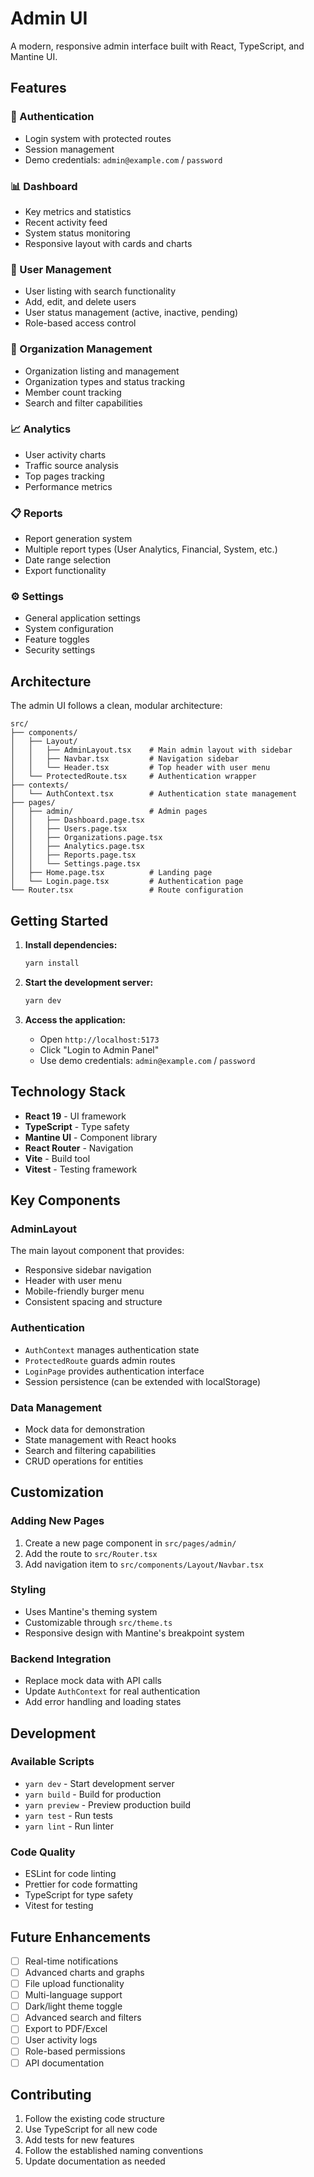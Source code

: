 # Admin UI

A modern, responsive admin interface built with React, TypeScript, and Mantine UI.

## Features

### 🔐 Authentication
- Login system with protected routes
- Session management
- Demo credentials: `admin@example.com` / `password`

### 📊 Dashboard
- Key metrics and statistics
- Recent activity feed
- System status monitoring
- Responsive layout with cards and charts

### 👥 User Management
- User listing with search functionality
- Add, edit, and delete users
- User status management (active, inactive, pending)
- Role-based access control

### 🏢 Organization Management
- Organization listing and management
- Organization types and status tracking
- Member count tracking
- Search and filter capabilities

### 📈 Analytics
- User activity charts
- Traffic source analysis
- Top pages tracking
- Performance metrics

### 📋 Reports
- Report generation system
- Multiple report types (User Analytics, Financial, System, etc.)
- Date range selection
- Export functionality

### ⚙️ Settings
- General application settings
- System configuration
- Feature toggles
- Security settings

## Architecture

The admin UI follows a clean, modular architecture:

```
src/
├── components/
│   ├── Layout/
│   │   ├── AdminLayout.tsx    # Main admin layout with sidebar
│   │   ├── Navbar.tsx         # Navigation sidebar
│   │   └── Header.tsx         # Top header with user menu
│   └── ProtectedRoute.tsx     # Authentication wrapper
├── contexts/
│   └── AuthContext.tsx        # Authentication state management
├── pages/
│   ├── admin/                 # Admin pages
│   │   ├── Dashboard.page.tsx
│   │   ├── Users.page.tsx
│   │   ├── Organizations.page.tsx
│   │   ├── Analytics.page.tsx
│   │   ├── Reports.page.tsx
│   │   └── Settings.page.tsx
│   ├── Home.page.tsx          # Landing page
│   └── Login.page.tsx         # Authentication page
└── Router.tsx                 # Route configuration
```

## Getting Started

1. **Install dependencies:**
   ```bash
   yarn install
   ```

2. **Start the development server:**
   ```bash
   yarn dev
   ```

3. **Access the application:**
   - Open `http://localhost:5173`
   - Click "Login to Admin Panel"
   - Use demo credentials: `admin@example.com` / `password`

## Technology Stack

- **React 19** - UI framework
- **TypeScript** - Type safety
- **Mantine UI** - Component library
- **React Router** - Navigation
- **Vite** - Build tool
- **Vitest** - Testing framework

## Key Components

### AdminLayout
The main layout component that provides:
- Responsive sidebar navigation
- Header with user menu
- Mobile-friendly burger menu
- Consistent spacing and structure

### Authentication
- `AuthContext` manages authentication state
- `ProtectedRoute` guards admin routes
- `LoginPage` provides authentication interface
- Session persistence (can be extended with localStorage)

### Data Management
- Mock data for demonstration
- State management with React hooks
- Search and filtering capabilities
- CRUD operations for entities

## Customization

### Adding New Pages
1. Create a new page component in `src/pages/admin/`
2. Add the route to `src/Router.tsx`
3. Add navigation item to `src/components/Layout/Navbar.tsx`

### Styling
- Uses Mantine's theming system
- Customizable through `src/theme.ts`
- Responsive design with Mantine's breakpoint system

### Backend Integration
- Replace mock data with API calls
- Update `AuthContext` for real authentication
- Add error handling and loading states

## Development

### Available Scripts
- `yarn dev` - Start development server
- `yarn build` - Build for production
- `yarn preview` - Preview production build
- `yarn test` - Run tests
- `yarn lint` - Run linter

### Code Quality
- ESLint for code linting
- Prettier for code formatting
- TypeScript for type safety
- Vitest for testing

## Future Enhancements

- [ ] Real-time notifications
- [ ] Advanced charts and graphs
- [ ] File upload functionality
- [ ] Multi-language support
- [ ] Dark/light theme toggle
- [ ] Advanced search and filters
- [ ] Export to PDF/Excel
- [ ] User activity logs
- [ ] Role-based permissions
- [ ] API documentation

## Contributing

1. Follow the existing code structure
2. Use TypeScript for all new code
3. Add tests for new features
4. Follow the established naming conventions
5. Update documentation as needed 